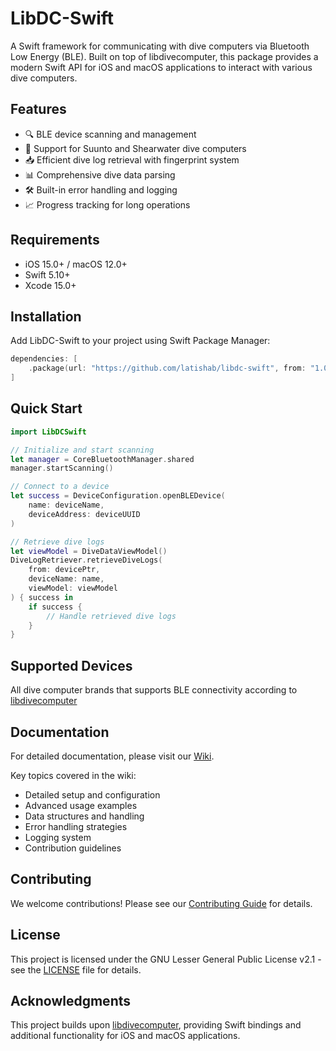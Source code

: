 # LibDC-Swift

A Swift framework for communicating with dive computers via Bluetooth Low Energy (BLE). Built on top of libdivecomputer, this package provides a modern Swift API for iOS and macOS applications to interact with various dive computers.

## Features

- 🔍 BLE device scanning and management
- 📱 Support for Suunto and Shearwater dive computers
- 📥 Efficient dive log retrieval with fingerprint system
- 📊 Comprehensive dive data parsing
- 🛠 Built-in error handling and logging
- 📈 Progress tracking for long operations

## Requirements

- iOS 15.0+ / macOS 12.0+
- Swift 5.10+
- Xcode 15.0+

## Installation

Add LibDC-Swift to your project using Swift Package Manager:

```swift
dependencies: [
    .package(url: "https://github.com/latishab/libdc-swift", from: "1.0.0")
]
```

## Quick Start

```swift
import LibDCSwift

// Initialize and start scanning
let manager = CoreBluetoothManager.shared
manager.startScanning()

// Connect to a device
let success = DeviceConfiguration.openBLEDevice(
    name: deviceName,
    deviceAddress: deviceUUID
)

// Retrieve dive logs
let viewModel = DiveDataViewModel()
DiveLogRetriever.retrieveDiveLogs(
    from: devicePtr,
    deviceName: name,
    viewModel: viewModel
) { success in
    if success {
        // Handle retrieved dive logs
    }
}
```

## Supported Devices

All dive computer brands that supports BLE connectivity according to [libdivecomputer](https://www.libdivecomputer.org)

## Documentation

For detailed documentation, please visit our [Wiki](wiki-link).

Key topics covered in the wiki:
- Detailed setup and configuration
- Advanced usage examples
- Data structures and handling
- Error handling strategies
- Logging system
- Contribution guidelines

## Contributing

We welcome contributions! Please see our [Contributing Guide](CONTRIBUTING.md) for details.

## License

This project is licensed under the GNU Lesser General Public License v2.1 - see the [LICENSE](LICENSE) file for details.

## Acknowledgments

This project builds upon [libdivecomputer](https://libdivecomputer.org/), providing Swift bindings and additional functionality for iOS and macOS applications.
